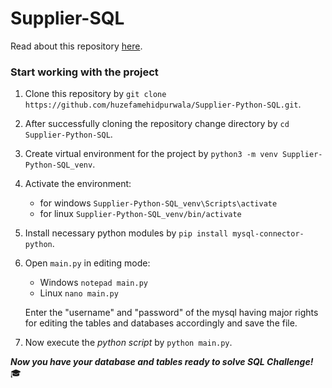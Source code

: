 # Supplier-SQL

Read about this repository [here](ABOUT.md).

### Start working with the project
1. Clone this repository by `git clone https://github.com/huzefamehidpurwala/Supplier-Python-SQL.git`.
2. After successfully cloning the repository change directory by `cd Supplier-Python-SQL`.
3. Create virtual environment for the project by `python3 -m venv Supplier-Python-SQL_venv`.
4. Activate the environment:
   - for windows `Supplier-Python-SQL_venv\Scripts\activate`
   - for linux `Supplier-Python-SQL_venv/bin/activate`
5. Install necessary python modules by `pip install mysql-connector-python`.
6. Open `main.py` in editing mode:
   - Windows `notepad main.py`
   - Linux `nano main.py`
   
   Enter the "username" and "password" of the mysql having major rights for editing the tables and databases accordingly and save the file.
7. Now execute the _python script_ by `python main.py`.

***Now you have your database and tables ready to solve SQL Challenge!*** ‍🎓

